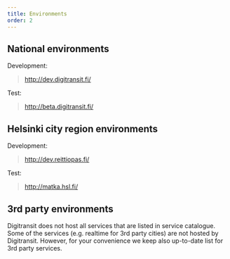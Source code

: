 ```yaml
---
title: Environments
order: 2
---
```


## National environments

Development:

> http://dev.digitransit.fi/

Test:
> http://beta.digitransit.fi/

## Helsinki city region environments

Development:

> http://dev.reittiopas.fi/

Test:
> http://matka.hsl.fi/

## 3rd party environments
Digitransit does not host all services that are listed in service catalogue. Some of the services (e.g. realtime for 3rd party cities) are not hosted by Digitransit. However, for your convenience we keep also up-to-date list for 3rd party services.  
